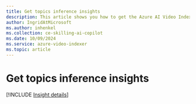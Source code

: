 ```yaml
---
title: Get topics inference insights  
description: This article shows you how to get the Azure AI Video Indexer topics inference insights.
author: IngridAtMicrosoft
ms.author: inhenkel
ms.collection: ce-skilling-ai-copilot
ms.date: 10/09/2024
ms.service: azure-video-indexer
ms.topic: article
---
```


# Get topics inference insights

[!INCLUDE [Insight details](./includes/topics-inference.md)]
